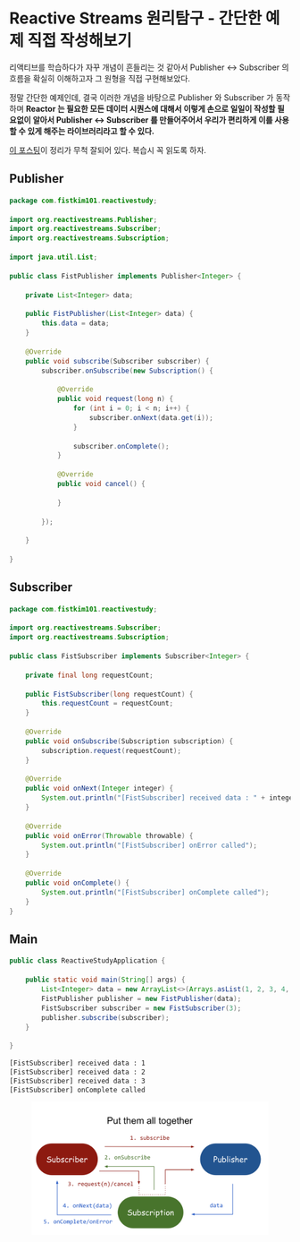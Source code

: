 # Reactive Streams 원리탐구 - 간단한 예제 직접 작성해보기

리액티브를 학습하다가 자꾸 개념이 흔들리는 것 같아서 Publisher <-> Subscriber 의 흐름을 확실히 이해하고자 그 원형을 직접 구현해보았다.

정말 간단한 예제인데, 결국 이러한 개념을 바탕으로 Publisher 와 Subscriber 가 동작하며 **Reactor 는 필요한 모든 데이터 시퀀스에 대해서 이렇게 손으로 일일이 작성할 필요없이 알아서 Publisher <-> Subscriber 를 만들어주어서 우리가 편리하게 이를 사용할 수 있게 해주는 라이브러리라고 할 수 있다.**

[이 포스팅](https://engineering.linecorp.com/ko/blog/reactive-streams-with-armeria-1)이 정리가 무척 잘되어 있다. 복습시 꼭 읽도록 하자.

## Publisher <a href="#publisher" id="publisher"></a>

```java
package com.fistkim101.reactivestudy;

import org.reactivestreams.Publisher;
import org.reactivestreams.Subscriber;
import org.reactivestreams.Subscription;

import java.util.List;

public class FistPublisher implements Publisher<Integer> {

    private List<Integer> data;

    public FistPublisher(List<Integer> data) {
        this.data = data;
    }

    @Override
    public void subscribe(Subscriber subscriber) {
        subscriber.onSubscribe(new Subscription() {

            @Override
            public void request(long n) {
                for (int i = 0; i < n; i++) {
                    subscriber.onNext(data.get(i));
                }

                subscriber.onComplete();
            }

            @Override
            public void cancel() {

            }

        });

    }

}
```

## Subscriber <a href="#subscriber" id="subscriber"></a>

```java
package com.fistkim101.reactivestudy;

import org.reactivestreams.Subscriber;
import org.reactivestreams.Subscription;

public class FistSubscriber implements Subscriber<Integer> {

    private final long requestCount;

    public FistSubscriber(long requestCount) {
        this.requestCount = requestCount;
    }

    @Override
    public void onSubscribe(Subscription subscription) {
        subscription.request(requestCount);
    }

    @Override
    public void onNext(Integer integer) {
        System.out.println("[FistSubscriber] received data : " + integer);
    }

    @Override
    public void onError(Throwable throwable) {
        System.out.println("[FistSubscriber] onError called");
    }

    @Override
    public void onComplete() {
        System.out.println("[FistSubscriber] onComplete called");
    }
}
```

## Main

```java
public class ReactiveStudyApplication {

    public static void main(String[] args) {
        List<Integer> data = new ArrayList<>(Arrays.asList(1, 2, 3, 4, 5));
        FistPublisher publisher = new FistPublisher(data);
        FistSubscriber subscriber = new FistSubscriber(3);
        publisher.subscribe(subscriber);
    }

}
```

```
[FistSubscriber] received data : 1
[FistSubscriber] received data : 2
[FistSubscriber] received data : 3
[FistSubscriber] onComplete called
```

<figure><img src="../.gitbook/assets/image (28).png" alt=""><figcaption></figcaption></figure>
